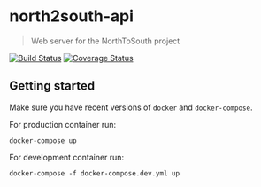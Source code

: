 # north2south-api
>Web server for the NorthToSouth project

[![Build Status](https://travis-ci.org/emalgorithm/north2south-api.svg?branch=master)](https://travis-ci.org/emalgorithm/north2south-api) [![Coverage Status](https://coveralls.io/repos/github/emalgorithm/north2south-api/badge.svg?branch=master)](https://coveralls.io/github/emalgorithm/north2south-api?branch=master)

## Getting started

Make sure you have recent versions of `docker` and `docker-compose`.

For production container run:

```
docker-compose up
```

For development container run:

```
docker-compose -f docker-compose.dev.yml up
```
